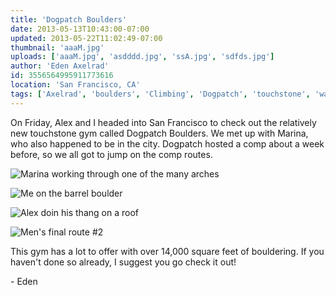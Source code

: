 ```yaml
---
title: 'Dogpatch Boulders'
date: 2013-05-13T10:43:00-07:00
updated: 2013-05-22T11:02:49-07:00
thumbnail: 'aaaM.jpg'
uploads: ['aaaM.jpg', 'asdddd.jpg', 'ssA.jpg', 'sdfds.jpg']
author: 'Eden Axelrad'
id: 3556564995911773616
location: 'San Francisco, CA'
tags: ['Axelrad', 'boulders', 'Climbing', 'Dogpatch', 'touchstone', 'walltopia']
---
```


On Friday, Alex and I headed into San Francisco to check out the relatively new touchstone gym called Dogpatch Boulders. We met up with Marina, who also happened to be in the city. Dogpatch hosted a comp about a week before, so we all got to jump on the comp routes.

![Marina working through one of the many arches](uploads/aaaM.jpg)

![Me on the barrel boulder](uploads/asdddd.jpg)

![Alex doin his thang on a roof](uploads/ssA.jpg)

![Men's final route #2](uploads/sdfds.jpg)

This gym has a lot to offer with over 14,000 square feet of bouldering. If you haven't done so already, I suggest you go check it out!

\- Eden
